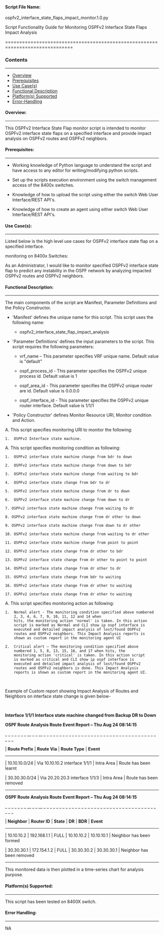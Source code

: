 #### Script File Name:
ospfv2\_interface\_state\_flaps\_impact\_monitor.1.0.py

Script Functionality Guide for Monitoring OSPFv2 Interface State Flaps
Impact Analysis

==============================================================================

### Contents

------------------------------------------------------------------------------
- [Overview](#Overview)
- [Prerequisites](#Prerequisites)
- [Use Case(s)](#Use_Case)
- [Functional Description](#Functional_Description)
- [Platform(s) Supported](#Platforms_Supported)
- [Error-Handling](#Error-Handling)


<a id='Overview'></a>
#### Overview:

------------------------------------------------------------------------------

This OSPFv2 Interface State Flap monitor script is intended to monitor
OSPFv2 interface state flaps on a specified interface and provide impact
analysis on OSPFv2 routes and OSPFv2 neighbors.

<a id='Prerequisites'></a>
#### Prerequisites:
------------------------------------------------------------------------------
- Working knowledge of Python language to understand the script and have 
access to any editor for writing/modifying python scripts.

- Set up the scripts execution environment using the switch management access 
of the 8400x switches.

- Knowledge of how to upload the script using either the switch Web User 
Interface/REST API's.

- Knowledge of how to create an agent using either switch Web User 
Interface/REST API's.

<a id='Use_Case'/></a>
#### Use Case(s):

------------------------------------------------------------------------------

Listed below is the high level use cases for OSPFv2 interface state flap
on a specified interface.

monitoring on 8400x Switches:

As an Administrator, I would like to monitor specified OSPFv2 interface
state flap to predict any instability in the OSPF network by analyzing
impacted OSPFv2 routes and OSPFv2 neighbors.

<a id='Functional_Description'/></a>
#### Functional Description:

------------------------------------------------------------------------------

The main components of the script are Manifest, Parameter Definitions
and the Policy Constructor.

- 'Manifest' defines the unique name for this script. This script uses the
following name:

	- ospfv2\_interface\_state\_flap\_impact\_analysis

- 'Parameter Definitions' defines the input parameters to the script. This
script requires the following parameters:

	- vrf\_name – This parameter specifies VRF unique name. Default value 
	is "default"

	- ospf\_process\_id - This parameter specifies the OSPFv2 unique 
	process id. Default value is 1

	- ospf\_area\_id - This parameter specifies the OSPFv2 unique router 
	are id. Default value is 0.0.0.0

	- ospf\_interface\_id - This parameter specifies the OSPFv2 unique 
	router interface. Default value is 1/1/1

- 'Policy Constructor' defines Monitor Resource URI, Monitor condition and
Action.

A.  This script specifies monitoring URI to monitor the following:

    1.  OSPFv2 Interface state machine.

<!-- -->

A.  This script specifies monitoring condition as following:

    1.  OSPFv2 interface state machine change from bdr to down

    2.  OSPFv2 interface state machine change from down to bdr

    3.  OSPFv2 interface state machine change from waiting to bdr

    4.  OSPFv2 interface state change from bdr to dr

    5.  OSPFv2 interface state machine change from dr to down

    6.  OSPFv2 interface state machine change from down to dr

    7. OSPFv2 interface state machine change from waiting to dr

    8. OSPFv2 interface state machine change from dr other to down

    9. OSPFv2 interface state machine change from down to dr other

    10. OSPFv2 interface state machine change from waiting to dr other

    11. OSPFv2 interface state machine change from point to point

    12. OSPFv2 interface state change from dr other to bdr

    13. OSPFv2 interface state change from dr other to point to point

    14. OSPFv2 interface state change from dr other to dr

    15. OSPFv2 interface state change from bdr to waiting

    16. OSPFv2 interface state change from dr other to waiting

    17. OSPFv2 interface state change from dr other to waiting

A.  This script specifies monitoring action as following:

    1.  Normal alert - The monitoring condition specified above numbered
        2, 3, 4, 6, 7, 9, 10, 11, 12 and 14 when
        hits, the monitoring action 'normal' is taken. In this action
        script is marked as Normal and CLI show ip ospf interface is
        executed and detailed impact analysis of lost/found OSPFv2
        routes and OSPFv2 neighbors. This Impact Analysis reports is
        shown as custom report in the monitoring agent UI

    2.  Critical alert – The monitoring condition specified above
        numbered 1, 5, 8, 13, 15, 16, and 17 when hits, the
        monitoring action 'critical' is taken. In this action script
        is marked as critical and CLI show ip ospf interface is
        executed and detailed impact analysis of lost/found OSPFv2
        routes and OSPFv2 neighbors is done. This Impact Analysis
        reports is shown as custom report in the monitoring agent UI.

  

 Example of Custom report showing Impact Analysis of Routes and
 Neighbors on interface state change is given below-

  

 **Interface 1/1/1 Interface state machine changed from Backup DR to 
 Down**

 **OSPF Route Analysis Route Event Report – Thu Aug 24 08:14:15**

 \_ \_ \_ \_ \_ \_ \_ \_\_ \_ \_ \_\_ \_ \_ \_ \_ \_ \_ \_ \_ \_ \_ \_
 \_ \_ \_ \_ \_ \_ \_ \_ \_ \_ \_ \_ \_ \_ \_ \_ \_ \_ \_ \_ \_ \_ \_
 \_ \_ \_ \_ \_

 | **Route Prefix** | **Route Via** | **Route Type** | **Event**

------------------------------------------------------------------------------

 | 10.10.10.0/24 | Via 10.10.10.2 interface 1/1/1 | Intra Area | Route
 has been learnt

 | 30.30.30.0/24 | Via 20.20.20.3 interface 1/1/3 | Intra Area | Route
 has been removed

------------------------------------------------------------------------------

 **OSPF Route Analysis Route Event Report – Thu Aug 24 08:14:15**

 \_ \_ \_ \_ \_ \_ \_ \_\_ \_ \_ \_\_ \_ \_ \_ \_ \_ \_ \_ \_ \_ \_ \_
 \_ \_ \_ \_ \_ \_ \_ \_ \_ \_ \_ \_ \_ \_ \_ \_ \_ \_ \_ \_ \_ \_ \_
 \_ \_ \_ \_ \_

 | **Neighbor** | **Router ID** | **State** | **DR** | **BDR** |
 **Event**

------------------------------------------------------------------------------

 | 10.10.10.2 | 192.168.1.1 | FULL | 10.10.10.2 | 10.10.10.1 | Neighbor
 has been formed

 | 30.30.30.1 | 172.154.1.2 | FULL | 30.30.30.2 | 30.30.30.1 | Neighbor
 has been removed

------------------------------------------------------------------------------

This monitored data is then plotted in a time-series chart for analysis
purpose.

<a id='Platforms_Supported'/></a>
#### Platform(s) Supported:

------------------------------------------------------------------------------
This script has been tested on 8400X switch.

<a id='Error-Handling'/></a>
#### Error Handling:

------------------------------------------------------------------------------
NA
